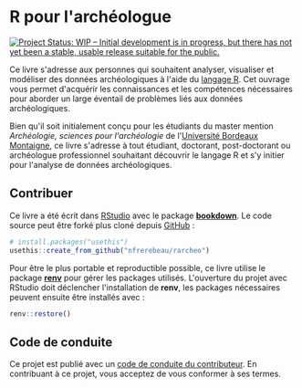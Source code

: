 # R pour l'archéologue

[![Project Status: WIP – Initial development is in progress, but there has not yet been a stable, usable release suitable for the public.](https://www.repostatus.org/badges/latest/wip.svg)](https://www.repostatus.org/#wip)

Ce livre s'adresse aux personnes qui souhaitent analyser, visualiser et modéliser des données archéologiques à l'aide du [langage R](https://www.r-project.org/). Cet ouvrage vous permet d'acquérir les connaissances et les compétences nécessaires pour aborder un large éventail de problèmes liés aux données archéologiques.

Bien qu'il soit initialement conçu pour les étudiants du master mention *Archéologie, sciences pour l'archéologie* de l'[Université Bordeaux Montaigne](https://www.u-bordeaux-montaigne.fr/), ce livre s'adresse à tout étudiant, doctorant, post-doctorant ou archéologue professionnel souhaitant découvrir le langage R et s'y initier pour l'analyse de données archéologiques.

## Contribuer

Ce livre a été écrit dans [RStudio](http://www.rstudio.com/ide/) avec le package [**bookdown**](http://bookdown.org/). Le code source peut être forké plus cloné depuis [GitHub](https://github.com/nfrerebeau/rarcheo) :

``` r
# install.packages("usethis")
usethis::create_from_github("nfrerebeau/rarcheo")
```

Pour être le plus portable et reproductible possible, ce livre utilise le package [**renv**](https://rstudio.github.io/renv/) pour gérer les packages utilisés. L'ouverture du projet avec RStudio doit déclencher l'installation de **renv**, les packages nécessaires peuvent ensuite être installés avec :

``` r
renv::restore()
```

## Code de conduite

Ce projet est publié avec un [code de conduite du contributeur](https://contributor-covenant.org/version/2/0/CODE_OF_CONDUCT.html). En contribuant à ce projet, vous acceptez de vous conformer à ses termes.
